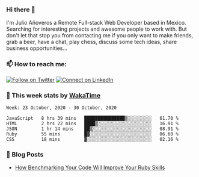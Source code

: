 ### Hi there 👋

I'm Julio Añoveros a Remote Full-stack Web Developer based in Mexico. Searching for interesting projects and awesome people to work with. But don't let that stop you from contacting me if you only want to make friends, grab a beer, have a chat, play chess, discuss some tech ideas, share business opportunities... 

### :mailbox: How to reach me:

[![Follow on Twitter](https://img.shields.io/badge/--twitter?label=Twitter&logo=Twitter&style=social)](https://twitter.com/AnoverosJulio) [![Connect on LinkedIn](https://img.shields.io/badge/--linkedin?label=LinkedIn&logo=LinkedIn&style=social)](https://www.linkedin.com/in/jubaan)

### :construction_worker: This week stats by [WakaTime]('https://wakatime.com')
<!--START_SECTION:waka-->
```text
Week: 23 October, 2020 - 30 October, 2020

JavaScript   8 hrs 39 mins   ███████████████▒░░░░░░░░░   61.70 % 
HTML         2 hrs 22 mins   ████▒░░░░░░░░░░░░░░░░░░░░   16.91 % 
JSON         1 hr 14 mins    ██▒░░░░░░░░░░░░░░░░░░░░░░   08.91 % 
Ruby         55 mins         █▓░░░░░░░░░░░░░░░░░░░░░░░   06.60 % 
CSS          18 mins         ▓░░░░░░░░░░░░░░░░░░░░░░░░   02.16 % 
```
<!--END_SECTION:waka-->

### :newspaper: Blog Posts
<!-- BLOG-POST-LIST:START -->
- [How Benchmarking Your Code Will Improve Your Ruby Skills](https://dev.to/jubaan/how-benchmarking-your-code-will-improve-your-ruby-skills-2m83)
<!-- BLOG-POST-LIST:END -->


